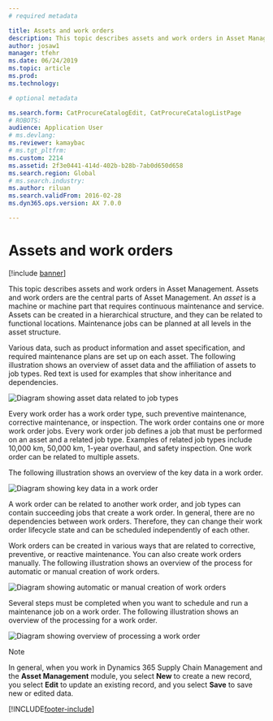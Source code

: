 ```yaml
---
# required metadata

title: Assets and work orders
description: This topic describes assets and work orders in Asset Management.
author: josaw1
manager: tfehr
ms.date: 06/24/2019
ms.topic: article
ms.prod: 
ms.technology: 

# optional metadata

ms.search.form: CatProcureCatalogEdit, CatProcureCatalogListPage
# ROBOTS: 
audience: Application User
# ms.devlang: 
ms.reviewer: kamaybac
# ms.tgt_pltfrm: 
ms.custom: 2214
ms.assetid: 2f3e0441-414d-402b-b28b-7ab0d650d658
ms.search.region: Global
# ms.search.industry: 
ms.author: riluan
ms.search.validFrom: 2016-02-28
ms.dyn365.ops.version: AX 7.0.0

---
```


# Assets and work orders

[!include [banner](../../includes/banner.md)]

 

This topic describes assets and work orders in Asset Management. Assets and work orders are the central parts of Asset Management. An *asset* is a machine or machine part that requires continuous maintenance and service. Assets can be created in a hierarchical structure, and they can be related to functional locations. Maintenance jobs can be planned at all levels in the asset structure.

Various data, such as product information and asset specification, and required maintenance plans are set up on each asset. The following illustration shows an overview of asset data and the affiliation of assets to job types. Red text is used for examples that show inheritance and dependencies.

![Diagram showing asset data related to job types](media/05-overview-image.png)

Every work order has a work order type, such preventive maintenance, corrective maintenance, or inspection. The work order contains one or more work order jobs. Every work order job defines a job that must be performed on an asset and a related job type. Examples of related job types include 10,000 km, 50,000 km, 1-year overhaul, and safety inspection. One work order can be related to multiple assets.

The following illustration shows an overview of the key data in a work order.

![Diagram showing key data in a work order](media/06-overview-image.png)

A work order can be related to another work order, and job types can contain succeeding jobs that create a work order. In general, there are no dependencies between work orders. Therefore, they can change their work order lifecycle state and can be scheduled independently of each other.

Work orders can be created in various ways that are related to corrective, preventive, or reactive maintenance. You can also create work orders manually. The following illustration shows an overview of the process for automatic or manual creation of work orders.

![Diagram showing automatic or manual creation of work orders](media/07-overview-image.png)

Several steps must be completed when you want to schedule and run a maintenance job on a work order. The following illustration shows an overview of the processing for a work order.

![Diagram showing overview of processing a work order](media/08-overview-image.png)

> [!NOTE]
> In general, when you work in Dynamics 365 Supply Chain Management and the **Asset Management** module, you select **New** to create a new record, you select **Edit** to update an existing record, and you select **Save** to save new or edited data.


[!INCLUDE[footer-include](../../../includes/footer-banner.md)]
